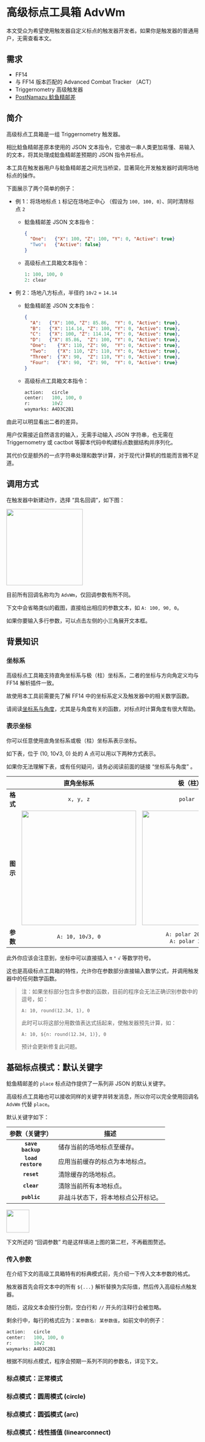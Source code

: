 # 高级标点工具箱 AdvWm

本文受众为希望使用触发器自定义标点的触发器开发者。如果你是触发器的普通用户，无需查看本文。  

## 需求

- FF14
- 与 FF14 版本匹配的 Advanced Combat Tracker （ACT）
- Triggernometry 高级触发器
- [PostNamazu 鲶鱼精邮差](https://github.com/Natsukage/PostNamazu)

## 简介

高级标点工具箱是一组 Triggernometry 触发器。

相比鲶鱼精邮差原本使用的 JSON 文本指令，它接收一串人类更加易懂、易输入的文本，将其处理成鲶鱼精邮差预期的 JSON 指令并标点。

本工具在触发器用户与鲶鱼精邮差之间充当桥梁，显著简化开发触发器时调用场地标点的操作。

下面展示了两个简单的例子：

- 例 1：将场地标点 `1` 标记在场地正中心 （假设为 `100, 100, 0`）、同时清除标点 `2`

  - 鲶鱼精邮差 JSON 文本指令：

    ```json
    {
      "One":   {"X": 100, "Z": 100, "Y": 0, "Active": true}
      "Two":   {"Active": false}
    }
    ```

  - 高级标点工具箱文本指令：

    ```python
    1: 100, 100, 0
    2: clear
    ```

- 例 2：场地八方标点，半径约 `10√2` = `14.14`

  - 鲶鱼精邮差 JSON 文本指令：

    ```json
    {
      "A":   {"X": 100, "Z": 85.86,  "Y": 0, "Active": true},  
      "B":   {"X": 114.14, "Z": 100, "Y": 0, "Active": true},  
      "C":   {"X": 100, "Z": 114.14, "Y": 0, "Active": true},   
      "D":   {"X": 85.86,  "Z": 100, "Y": 0, "Active": true},   
      "One":    {"X": 110, "Z": 90,  "Y": 0, "Active": true},   
      "Two":    {"X": 110, "Z": 110, "Y": 0, "Active": true},   
      "Three":  {"X": 90,  "Z": 110, "Y": 0, "Active": true},  
      "Four":   {"X": 90,  "Z": 90,  "Y": 0, "Active": true}
    }
    ```

  - 高级标点工具箱文本指令：

    ```python
    action:   circle
    center:   100, 100, 0
    r:        10√2
    waymarks: A4D3C2B1
    ```
    
由此可以明显看出二者的差异。

用户仅需接近自然语言的输入，无需手动输入 JSON 字符串，也无需在 Triggernometry 或 cactbot 等脚本代码中构建标点数据结构并序列化。

其代价仅是额外的一点字符串处理和数学计算，对于现代计算机的性能而言微不足道。

## 调用方式

在触发器中新建动作，选择 “具名回调”，如下图：

<img src="https://github.com/user-attachments/assets/18fcec85-37ba-4594-a9d9-9fe18e3ef9ea" height="200">

目前所有回调名称均为 `AdvWm`，仅回调参数有所不同。

下文中会省略类似的截图，直接给出相应的参数文本，如 `A: 100, 90, 0`。

如果你要输入多行参数，可以点击左侧的小三角展开文本框。

## 背景知识

### 坐标系

高级标点工具箱支持直角坐标系与极（柱）坐标系，二者的坐标与方向角定义均与 FF14 解析插件一致。

故使用本工具前需要先了解 FF14 中的坐标系定义及触发器中的相关数学函数。

请阅读[坐标系与角度](https://github.com/MnFeN/ACT_Tech_Guide/blob/main/Triggernometry%20%E8%A7%A6%E5%8F%91%E5%99%A8%E5%86%99%E4%BD%9C%E6%8C%87%E5%8D%97/%E5%9D%90%E6%A0%87%E7%B3%BB%E4%B8%8E%E8%A7%92%E5%BA%A6.md)，尤其是与角度有关的函数，对标点时计算角度有很大帮助。

### 表示坐标

你可以任意使用直角坐标系或极（柱）坐标系表示坐标。

如下表，位于 (10, 10√3, 0) 处的 A 点可以用以下两种方式表示。

如果你无法理解下表，或有任何疑问，请务必阅读前面的链接 “坐标系与角度” 。

|     |直角坐标系|极（柱）坐标系|
|:---:|:---:|:---:|
|**格式**|`x, y, z`|`polar r, θ, z`|
|**图示**|<img src="https://github.com/user-attachments/assets/c80126dc-64c1-49a8-8e46-609fa931b449" height="300">|<img src="https://github.com/user-attachments/assets/17d5a528-c174-4502-b5e0-9f7fc77f1391" height="300">|
|**参数**|`A: 10, 10√3, 0`|`A: polar 20, 30°, 0` 或 <br /> `A: polar 20, π/6, 0`|

此外你应该会注意到，坐标中可以直接插入 `π` `°` `√` 等数学符号。

这也是高级标点工具箱的特性，允许你在参数部分直接输入数学公式，并调用触发器中的任何数学函数。

> 注：如果坐标部分包含多参数的函数，目前的程序会无法正确识别参数中的逗号，如：
>
> `A: 10, round(12.34, 1), 0`
>
> 此时可以将这部分用数值表达式括起来，使触发器预先计算，如：
>
> `A: 10, ${n: round(12.34, 1)}, 0`
>
> 预计会更新修复此问题。

## 基础标点模式：默认关键字

鲶鱼精邮差的 `place` 标点动作提供了一系列非 JSON 的默认关键字。

高级标点工具箱也可以接收同样的关键字并转发消息，所以你可以完全使用回调名 `AdvWm` 代替 `place`。

默认关键字如下：

| 参数（关键字）             | 描述                                 |
|:---:|---|
| **`save`**<br />**`backup`** | 储存当前的场地标点至缓存。|
| **`load`**<br />**`restore`** | 应用当前缓存的标点为本地标点。|
| **`reset`**      | 清除缓存的场地标点。|
| **`clear`**      | 清除当前所有本地标点。|
| **`public`**     | 非战斗状态下，将本地标点公开标记。|

<img src="https://github.com/user-attachments/assets/9274d35a-8564-49eb-b8e4-718df03c272b" height="60">

下文所述的 “回调参数” 均是这样填进上图的第二栏，不再截图赘述。

### 传入参数

在介绍下文的高级工具箱特有的标典模式前，先介绍一下传入文本参数的格式。

触发器首先会将文本中的所有 `${...}` 解析替换为实际值，然后传入高级标点触发器。

随后，这段文本会按行分割，空白行和 `//` 开头的注释行会被忽略。

剩余行中，每行的格式应为：`某参数名: 某参数值`，如前文中的例子：

```python
action:   circle
center:   100, 100, 0
r:        10√2
waymarks: A4D3C2B1
```

根据不同标点模式，程序会预期一系列不同的参数名，详见下文。

### 标点模式：正常模式

### 标点模式：圆周模式 (circle)

### 标点模式：圆弧模式 (arc)

### 标点模式：线性插值 (linearconnect)
